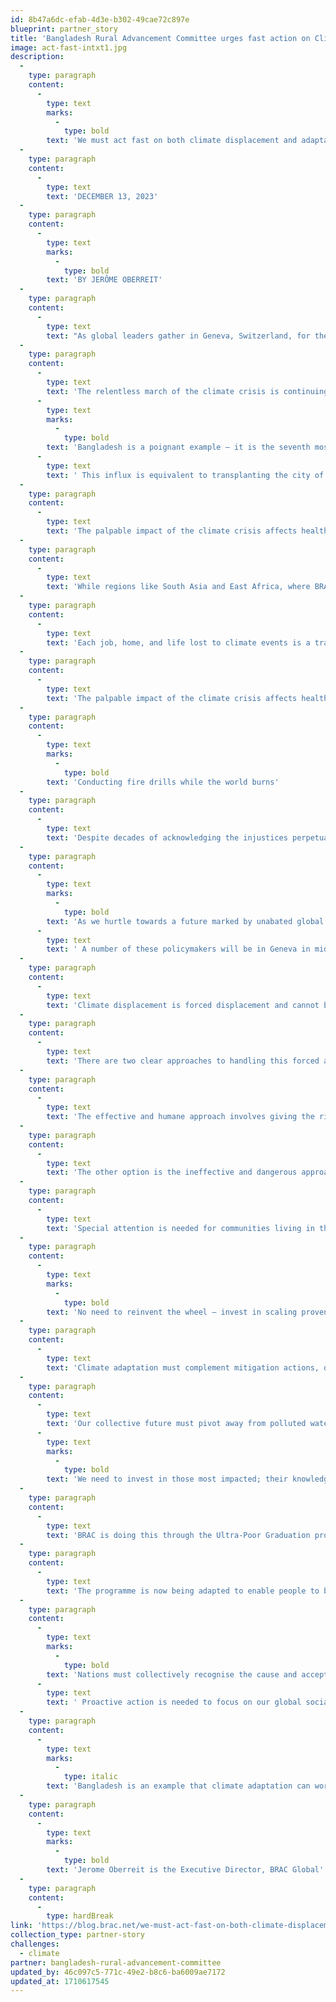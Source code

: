 ```yaml
---
id: 8b47a6dc-efab-4d3e-b302-49cae72c897e
blueprint: partner_story
title: 'Bangladesh Rural Advancement Committee urges fast action on Climate'
image: act-fast-intxt1.jpg
description:
  -
    type: paragraph
    content:
      -
        type: text
        marks:
          -
            type: bold
        text: 'We must act fast on both climate displacement and adaptation. It’s right and it’s smart.'
  -
    type: paragraph
    content:
      -
        type: text
        text: 'DECEMBER 13, 2023'
  -
    type: paragraph
    content:
      -
        type: text
        marks:
          -
            type: bold
        text: 'BY JERÔME OBERREIT'
  -
    type: paragraph
    content:
      -
        type: text
        text: "As global leaders gather in Geneva, Switzerland, for the Global Refugee Forum on 13-15\_ December 2023, BRAC Global’s Executive Director, a global champion in safeguarding people on the move, is calling for policy direction and investment to address climate displacement and support adaptation initiatives in the global south. With the climate crisis unfolding into a global emergency, how do we support communities to build climate resilience?"
  -
    type: paragraph
    content:
      -
        type: text
        text: 'The relentless march of the climate crisis is continuing its devastating impact on lives and livelihoods worldwide. '
      -
        type: text
        marks:
          -
            type: bold
        text: 'Bangladesh is a poignant example – it is the seventh most climate-vulnerable country in the world, and 2,000 people migrate to Dhaka every day already.'
      -
        type: text
        text: ' This influx is equivalent to transplanting the city of San Francisco in the United States to Dhaka each year, placing immense strain on one of the world’s most densely-populated cities.'
  -
    type: paragraph
    content:
      -
        type: text
        text: 'The palpable impact of the climate crisis affects health, forces people and communities to seek new ways to survive – and causes unprecedented displacement. Climate-induced migration has surged by 40% in the past five years, and over a billion peopleare estimated to be forced to migrate by 2050. The consequences of being forced to move for survival know no borders, as evidenced repeatedly in Europe, the Middle East, Africa, and the Americas.'
  -
    type: paragraph
    content:
      -
        type: text
        text: 'While regions like South Asia and East Africa, where BRAC has its largest programmes, have borne the brunt of the climate impacts for decades, the consequences are now reverberating in the regions most responsible for global warming. In 2023, Greece experienced record-high temperatures, leading to the evacuation of 30,000 people from Rhodes, marking the largest climate change-induced evacuation in Europe.'
  -
    type: paragraph
    content:
      -
        type: text
        text: 'Each job, home, and life lost to climate events is a tragedy, but the scale and impact of such events in developed nations are only a fraction of the reality faced by the most climate-vulnerable countries.'
  -
    type: paragraph
    content:
      -
        type: text
        text: 'The palpable impact of the climate crisis affects health, and forces people and communities to seek new ways to survive. © BRAC'
  -
    type: paragraph
    content:
      -
        type: text
        marks:
          -
            type: bold
        text: 'Conducting fire drills while the world burns'
  -
    type: paragraph
    content:
      -
        type: text
        text: 'Despite decades of acknowledging the injustices perpetuated by industrialised economies, the growing consequences of emissions persistently burden the world’s poorest nations, entangling them in escalating debt and destitution. World leaders gathered in Dubai for COP28 and made some progress by operationalising a Loss and Damage Fund, but the funding pledged does not even begin to touch the enormity of what has been destroyed. Policy decisions related to the climate remain ensnared in misinformation, cycles of inaction, and failed compromises. As BRAC’s Executive Director Asif Saleh said after COP26, world leaders are ‘conducting fire drills whilst the world burns’.'
  -
    type: paragraph
    content:
      -
        type: text
        marks:
          -
            type: bold
        text: 'As we hurtle towards a future marked by unabated global warming, policymakers need to recognise that adapting to this new reality is as crucial as slowing the rate of warming.'
      -
        type: text
        text: ' A number of these policymakers will be in Geneva in mid-December for the Global Refugee Forum. Climate-induced migration needs to be at the centre of their agenda.'
  -
    type: paragraph
    content:
      -
        type: text
        text: 'Climate displacement is forced displacement and cannot be conveniently labelled as economic migration – of people seeking a better life. Paradoxically, this forced migration is the consequence of high polluters and industrialised nations themselves seeking a better life. Recognising this cause and effect is a critical step to rejecting narratives that mislabel reasons for displacement and contradict the benefits and hardships we sow as a global society.'
  -
    type: paragraph
    content:
      -
        type: text
        text: 'There are two clear approaches to handling this forced and growing displacement.'
  -
    type: paragraph
    content:
      -
        type: text
        text: 'The effective and humane approach involves giving the right to asylum to those displaced by the climate crisis, recognising their involuntary situation, and equipping them with tools to actively participate in hosting societies. This includes access to essential services like education, health, financial services, and the right to work. The success of this approach has been demonstrated in how the unprecedented number of refugees from Ukraine have been managed in Europe over the past year. While conflict-related refugees may one day hope to return home, such hope is not an option for those whose lands are unlivable or no longer exist.'
  -
    type: paragraph
    content:
      -
        type: text
        text: 'The other option is the ineffective and dangerous approach that involves rejecting asylum rights, refusing to acknowledge the causes of displacement, and locking people out. This option exacerbates crises for the most vulnerable, pushing them into unsafe conditions, exploitation, and a cycle of perceived criminalisation by those guilty of creating the problem that caused their loss of livelihood.'
  -
    type: paragraph
    content:
      -
        type: text
        text: 'Special attention is needed for communities living in the most vulnerable situations. © BRAC 2018'
  -
    type: paragraph
    content:
      -
        type: text
        marks:
          -
            type: bold
        text: 'No need to reinvent the wheel – invest in scaling proven solutions'
  -
    type: paragraph
    content:
      -
        type: text
        text: 'Climate adaptation must complement mitigation actions, or risk facing the consequences of protecting the rich for tomorrow, while unashamedly relegating innocent people to being the collateral damage of polluting economies looking to ‘equitably’ transition towards green economies.'
  -
    type: paragraph
    content:
      -
        type: text
        text: 'Our collective future must pivot away from polluted waters, scorched lands, and punishing innocent displaced people. '
      -
        type: text
        marks:
          -
            type: bold
        text: 'We need to invest in those most impacted; their knowledge and lived experience will provide returns not just to them but to those who will need to adapt tomorrow.'
  -
    type: paragraph
    content:
      -
        type: text
        text: 'BRAC is doing this through the Ultra-Poor Graduation programme, which equips people with the tools to lift themselves out of extreme poverty. In Bangladesh, this approach has graduated two million households out of extreme poverty, with over 95% of participants continuing to improve financially seven years after the programme finishes.'
  -
    type: paragraph
    content:
      -
        type: text
        text: 'The programme is now being adapted to enable people to build resilience to climate shocks, by providing people with climate-resilient livelihoods, connecting them to existing social protection programmes, encouraging savings, and coaching them in disaster management skills. The programme encourages the creation of mobile businesses to reduce risks from natural disasters, promotes climate-tolerant home gardening, shares information on disaster risks tailored to the region and season, and works with people to form community-based climate resilience groups. It has now also been successfully rolled out in both Uganda and Afghanistan, where the programme has been adapted for refugees and those who have been internally displaced.'
  -
    type: paragraph
    content:
      -
        type: text
        marks:
          -
            type: bold
        text: 'Nations must collectively recognise the cause and accept the consequences that the impact of the climate crisis will have on both our natural environment and social reality.'
      -
        type: text
        text: ' Proactive action is needed to focus on our global social welfare and not be short-sighted by national and global business interests guided by election cycles and quarterly profit returns. A failure to support people, communities, and countries to adapt will further jeopardise the world’s ability to combat climate impacts effectively. Funding adaptation at scale and recognising the causes of displacement and the rights of the displaced is not only the right thing, it’s the smart thing to do – and it must be prioritised in this month’s discussions.'
  -
    type: paragraph
    content:
      -
        type: text
        marks:
          -
            type: italic
        text: 'Bangladesh is an example that climate adaptation can work, but it needs to be better financed and better implemented. Three principles are crucial – that adaptation is a nexus of development-humanitarian-climate programming, that special attention is given to the most vulnerable communities and that adaptation is locally-led.'
  -
    type: paragraph
    content:
      -
        type: text
        marks:
          -
            type: bold
        text: 'Jerome Oberreit is the Executive Director, BRAC Global'
  -
    type: paragraph
    content:
      -
        type: hardBreak
link: 'https://blog.brac.net/we-must-act-fast-on-both-climate-displacement-and-adaptation-its-right-and-its-smart/'
collection_type: partner-story
challenges:
  - climate
partner: bangladesh-rural-advancement-committee
updated_by: 46c097c5-771c-49e2-b8c6-ba6009ae7172
updated_at: 1710617545
---
```

